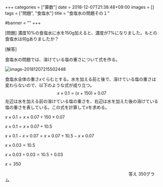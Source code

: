 +++
categories = ["算数"]
date = 2018-12-07T21:38:48+09:00
images = []
tags = ["問題", "食塩水"]
title = "食塩水の問題その１"

#banner = ""
+++

[問題] 濃度10%の食塩水に水を150g加えると、濃度が7%になりました。もとの食塩水は何gありましたか？

[解答]

<!--more-->

食塩水の問題では、溶けている塩の重さについて式を作る。

![image-20181207215502448](/images/image-20181207215502448.png)

食塩水全体の重さ$x$ぐらむとする。水を加える前と後で、溶けている塩の重さは変わらないので、以下のような式が成り立つ。
$$
x\times0.1 = (x+150)\times0.07
$$
左辺は水を加える前の溶けている塩の重さを、右辺は水を加えた後の溶けている塩の重さを表している。この式を計算して$x$を求める。

$x\times0.1 = x\times0.07+150\times0.07​$

$x\times0.1 = x\times0.07+10.5$

$x\times0.1 -x\times0.07= x\times0.07+10.5-x\times0.07$

$x\times0.03= 10.5$

$x\times0.03\div0.03= 10.5\div0.03$

$x=350$

　　　　　　　　　　　　　　　　　　　　　　　　　　　　　答え 350グラム
